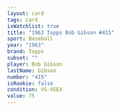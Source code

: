 ```yaml
---
layout: card
tags: card
isWatchlist: true
title: "1963 Topps Bob Gibson #415"
sport: Baseball
year: "1963"
brand: Topps
subset: ""
player: Bob Gibson
lastName: Gibson
number: "415"
isRookie: false
condition: VG-VGEX
value: 75
---
```

